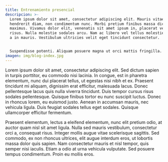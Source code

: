 ```yaml
---
title: Entrenamiento presencial
descripcion: >-
  Lorem ipsum dolor sit amet, consectetur adipiscing elit. Mauris vitae
  hendrerit diam, non condimentum nunc. Morbi pretium finibus massa dictum
  maximus. Vivamus dolor elit, venenatis sit amet ipsum in, placerat vehicula
  risus. Nulla molestie sodales arcu. Nam ac libero vel tellus molestie viverra
  a in mauris. Vestibulum ultricies velit eget tincidunt consectetur.


  Suspendisse potenti. Aliquam posuere magna ut orci mattis fringilla. Sed justo libero, volutpat in magna eu, pulvinar pulvinar urna. Orci varius natoque penatibus et magnis dis parturient montes, nascetur ridiculus mus. Maecenas ac imperdiet odio, ut faucibus justo. Sed sed libero ac eros ultricies bibendum ac vitae le.
imagen: img/blog-index.jpg
---
```

Lorem ipsum dolor sit amet, consectetur adipiscing elit. Sed dictum sapien in turpis porttitor, eu commodo nisi lacinia. In congue, est in pharetra elementum, nunc dui placerat tellus, ut egestas nisi nibh et ex. Praesent tincidunt mi aliquam, dignissim erat efficitur, malesuada lacus. Donec pellentesque lacus quis nulla viverra tincidunt. Duis tempor cursus risus sodales pellentesque. Quisque finibus tortor eu nunc suscipit luctus. Donec in rhoncus lorem, eu euismod justo. Aenean in accumsan mauris, nec vehicula ligula. Duis feugiat sodales tellus eget sodales. Quisque ullamcorper efficitur fermentum.

Praesent elementum, lectus a eleifend elementum, nunc elit pretium odio, at auctor quam nisl sit amet ligula. Nulla sed mauris vestibulum, consectetur orci a, consequat risus. Integer mollis augue vitae scelerisque sagittis. Sed commodo, ex non rhoncus ultrices, elit augue interdum eros, ut lobortis massa dolor quis sapien. Nam consectetur mauris et nisl tempor, quis semper nisi iaculis. Etiam a odio at urna vehicula vulputate. Sed posuere tempus condimentum. Proin eu mollis eros.